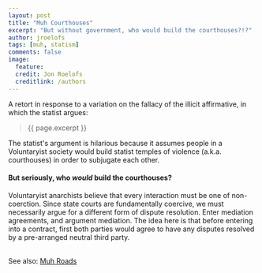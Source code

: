 ```yaml
---
layout: post
title: "Muh Courthouses"
excerpt: "But without government, who would build the courthouses?!?"
author: jroelofs
tags: [muh, statism]
comments: false
image:
  feature:
  credit: Jon Roelofs
  creditlink: /authors
---
```


A retort in response to a variation on the fallacy of the illicit affirmative, in which the statist argues:

> {{ page.excerpt }}

The statist's argument is hilarious because it assumes people in a Voluntaryist society would build statist temples of violence (a.k.a. courthouses) in order to subjugate each other.

#### But seriously, who *would* build the courthouses?

Voluntaryist anarchists believe that every interaction must be one of non-coerction. Since state courts are fundamentally coercive, we must necessarily argue for a different form of dispute resolution.  Enter mediation agreements, and argument mediation. The idea here is that before entering into a contract, first both parties would agree to have any disputes resolved by a pre-arranged neutral third party.

<br/>See also: [Muh Roads](/muh-roads)
